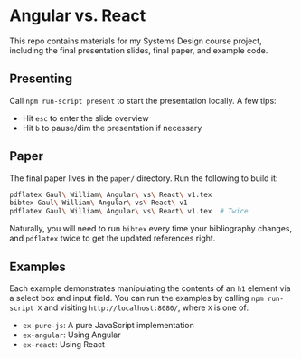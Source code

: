 # Angular vs. React

This repo contains materials for my Systems Design course project, including the final presentation slides, final paper, and example code.

## Presenting

Call `npm run-script present` to start the presentation locally. A few tips:

- Hit `esc` to enter the slide overview
- Hit `b` to pause/dim the presentation if necessary

## Paper

The final paper lives in the `paper/` directory. Run the following to build it:

```bash
pdflatex Gaul\ William\ Angular\ vs\ React\ v1.tex
bibtex Gaul\ William\ Angular\ vs\ React\ v1
pdflatex Gaul\ William\ Angular\ vs\ React\ v1.tex  # Twice
```

Naturally, you will need to run `bibtex` every time your bibliography changes, and `pdflatex` twice to get the updated references right.

## Examples

Each example demonstrates manipulating the contents of an `h1` element via a select box and input field. You can run the examples by calling `npm run-script X` and visiting `http://localhost:8080/`, where `X` is one of:

- `ex-pure-js`: A pure JavaScript implementation
- `ex-angular`: Using Angular
- `ex-react`: Using React
